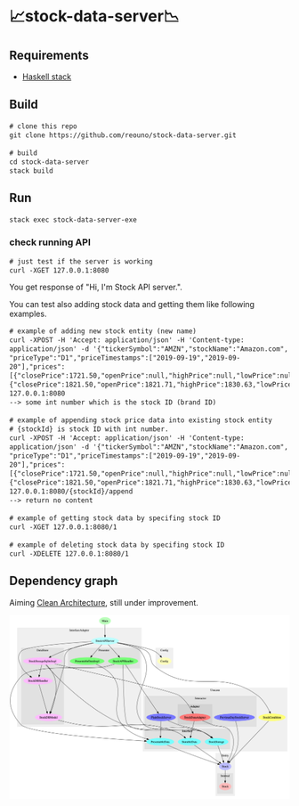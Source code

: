 # 📈stock-data-server📉

## Requirements

- [Haskell stack](https://docs.haskellstack.org/)

## Build

```
# clone this repo
git clone https://github.com/reouno/stock-data-server.git

# build
cd stock-data-server
stack build
```

## Run

```
stack exec stock-data-server-exe
```

### check running API

```
# just test if the server is working
curl -XGET 127.0.0.1:8080
```

You get response of "Hi, I'm Stock API server.".

You can test also adding stock data and getting them like following examples.

```
# example of adding new stock entity (new name)
curl -XPOST -H 'Accept: application/json' -H 'Content-type: application/json' -d '{"tickerSymbol":"AMZN","stockName":"Amazon.com", "priceType":"D1","priceTimestamps":["2019-09-19","2019-09-20"],"prices":[{"closePrice":1721.50,"openPrice":null,"highPrice":null,"lowPrice":null},{"closePrice":1821.50,"openPrice":1821.71,"highPrice":1830.63,"lowPrice":1780.92}]}' 127.0.0.1:8080
--> some int number which is the stock ID (brand ID)

# example of appending stock price data into existing stock entity
# {stockId} is stock ID with int number.
curl -XPOST -H 'Accept: application/json' -H 'Content-type: application/json' -d '{"tickerSymbol":"AMZN","stockName":"Amazon.com", "priceType":"D1","priceTimestamps":["2019-09-19","2019-09-20"],"prices":[{"closePrice":1721.50,"openPrice":null,"highPrice":null,"lowPrice":null},{"closePrice":1821.50,"openPrice":1821.71,"highPrice":1830.63,"lowPrice":1780.92}]}' 127.0.0.1:8080/{stockId}/append
--> return no content

# example of getting stock data by specifing stock ID
curl -XGET 127.0.0.1:8080/1

# example of deleting stock data by specifing stock ID
curl -XDELETE 127.0.0.1:8080/1
```

## Dependency graph

Aiming [Clean Architecture](https://www.amazon.com/Clean-Architecture-Craftsmans-Software-Structure/dp/0134494164), still under improvement.

![data/modules.png](https://github.com/reouno/stock-data-server/blob/develop/data/modules.png)
